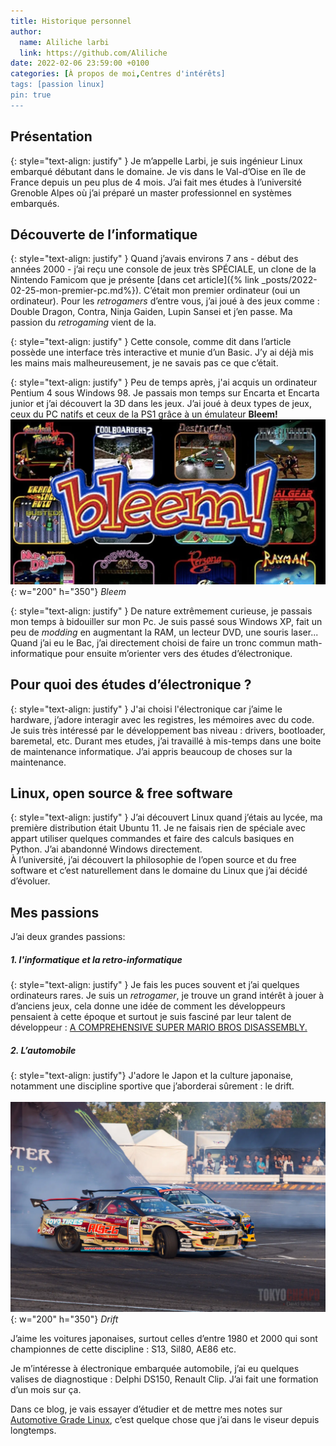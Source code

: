 ```yaml
---
title: Historique personnel
author:
  name: Aliliche larbi
  link: https://github.com/Aliliche
date: 2022-02-06 23:59:00 +0100
categories: [À propos de moi,Centres d'intérêts]
tags: [passion linux]
pin: true
---
```


## Présentation

{: style="text-align: justify" }
Je m’appelle Larbi, je suis ingénieur Linux embarqué débutant dans le domaine. Je  vis dans le Val-d’Oise en île  de France depuis un peu plus de 4 mois.
J’ai fait mes études à l’université Grenoble Alpes où j’ai préparé un master professionnel en systèmes embarqués.


## Découverte de  l’informatique

{: style="text-align: justify" }
Quand j’avais environs 7 ans - début des années 2000 - j’ai reçu une console de jeux très SPÉCIALE, un clone de la Nintendo Famicom
que je présente [dans cet article]({% link _posts/2022-02-25-mon-premier-pc.md%}). C’était mon  premier ordinateur (oui un ordinateur). Pour les _retrogamers_  d’entre vous,  j’ai joué à des jeux  comme : Double Dragon, Contra, Ninja Gaiden, Lupin Sansei et j’en passe. Ma passion du <i>retrogaming</i>  vient de la.

{: style="text-align: justify" }
Cette console, comme dit dans l’article possède une interface très interactive et munie d’un Basic. J’y ai déjà mis les mains mais malheureusement, je ne savais pas ce que c’était.<br>

{: style="text-align: justify" }
Peu de temps après, j'ai  acquis un ordinateur Pentium 4 sous Windows 98. Je passais mon temps sur Encarta et Encarta junior et j’ai découvert  la 3D dans les jeux.
J’ai joué à deux types de jeux,  ceux du PC natifs et ceux de la PS1 grâce à un émulateur __Bleem!__  
![bleem](/assets/img/famiclone/bleem.webp){: w="200" h="350"}
*Bleem*
<br>

{: style="text-align: justify" }
De nature extrêmement curieuse, je passais mon temps à bidouiller sur mon Pc. Je suis passé sous Windows XP, fait un peu de _modding_ en augmentant la RAM,  un lecteur DVD, une souris laser...<br>
Quand j’ai eu le Bac, j’ai directement choisi de faire un tronc commun math-informatique pour ensuite m’orienter vers des études d’électronique.

## Pour quoi des études d’électronique ?
{: style="text-align: justify" }
J'ai choisi l'électronique car j’aime le hardware, j’adore interagir avec les registres, les mémoires avec du code. Je suis très intéressé par le développement bas niveau : drivers, bootloader, baremetal, etc.
Durant mes etudes, j’ai travaillé à mis-temps dans une boite de  maintenance informatique. J’ai appris beaucoup de choses
sur la maintenance.

## Linux, open source & free software

{: style="text-align: justify" }
J’ai découvert Linux quand j’étais au lycée, ma première distribution était Ubuntu 11. Je ne faisais rien de spéciale avec appart utiliser quelques commandes et faire des calculs basiques en Python. J’ai abandonné Windows directement. <br>
À l’université, j’ai découvert la philosophie de l’open source et du free software et c’est  naturellement  dans le domaine du Linux  que j’ai décidé d’évoluer.

## Mes passions
J’ai deux grandes passions:

##### 1. l'informatique et la retro-informatique

{: style="text-align: justify" }
Je fais les puces souvent et j’ai quelques ordinateurs rares. Je suis un _retrogamer_, je trouve un grand intérêt à jouer à d’anciens jeux, cela donne une idée de  comment les développeurs pensaient  à cette époque et surtout je suis fasciné par leur talent de développeur :  [A COMPREHENSIVE SUPER MARIO BROS DISASSEMBLY.](https://gist.github.com/1wErt3r/4048722)

##### 2. L’automobile

{: style="text-align: justify"}
J'adore le Japon et la culture japonaise, notamment une discipline  sportive que j’aborderai sûrement : le drift.<br>  
![Drift](/assets/img/famiclone/drift.webp){: w="200" h="350"}
*Drift*

J’aime les voitures japonaises, surtout celles d’entre 1980 et 2000 qui sont championnes de cette discipline : S13, Sil80, AE86 etc.<br>

Je m’intéresse à électronique embarquée automobile, j’ai eu quelques valises de diagnostique : Delphi DS150, Renault Clip. J’ai fait une formation d’un mois sur ça.<br>

Dans ce blog, je vais essayer d’étudier  et  de mettre mes notes  sur [Automotive Grade Linux](https://www.automotivelinux.org/), c’est quelque chose que j’ai dans le viseur depuis longtemps.
